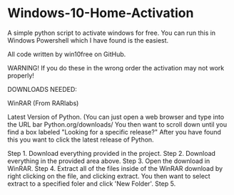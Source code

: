 # Windows-10-Home-Activation
A simple python script to activate windows for free. You can run this in Windows Powershell which I have found is the easiest.

All code written by win10free on GitHub.

WARNING! If you do these in the wrong order the activation may not work properly!

DOWNLOADS NEEDED:

WinRAR (From RARlabs)

Latest Version of Python. (You can just open a web browser and type into the URL bar Python.org/downloads/  You then want to scroll down until you find a box labeled "Looking for a specific release?" After you have found this you want to click the latest release of Python.



Step 1. Download everything provided in the project.
Step 2. Download everything in the provided area above. 
Step 3. Open the download in WinRAR.
Step 4. Extract all of the files inside of the WinRAR download by right clicking on the file, and clicking extract. You then want to select extract to a specified foler and click 'New Folder'.
Step 5. 

